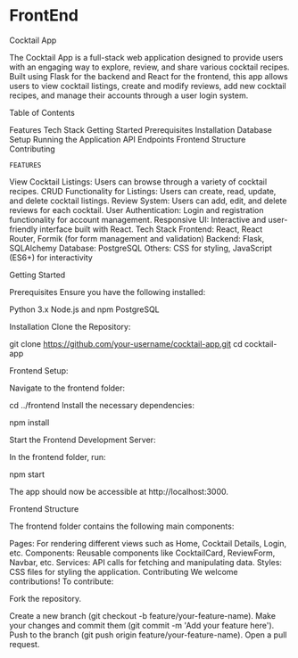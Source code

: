 # FrontEnd
Cocktail App

The Cocktail App is a full-stack web application designed to provide users with an engaging way to explore, review, and share various cocktail recipes. Built using Flask for the backend and React for the frontend, this app allows users to view cocktail listings, create and modify reviews, add new cocktail recipes, and manage their accounts through a user login system.

Table of Contents

  Features
  Tech Stack
  Getting Started
  Prerequisites
  Installation
  Database Setup
  Running the Application
  API Endpoints
  Frontend Structure
  Contributing

    FEATURES
View Cocktail Listings: Users can browse through a variety of cocktail recipes.
CRUD Functionality for Listings: Users can create, read, update, and delete cocktail listings.
Review System: Users can add, edit, and delete reviews for each cocktail.
User Authentication: Login and registration functionality for account management.
Responsive UI: Interactive and user-friendly interface built with React.
Tech Stack
Frontend: React, React Router, Formik (for form management and validation)
Backend: Flask, SQLAlchemy
Database: PostgreSQL
Others: CSS for styling, JavaScript (ES6+) for interactivity

Getting Started

Prerequisites
Ensure you have the following installed:

Python 3.x
Node.js and npm
PostgreSQL


Installation
Clone the Repository:

git clone https://github.com/your-username/cocktail-app.git
cd cocktail-app

Frontend Setup:

Navigate to the frontend folder:

cd ../frontend
Install the necessary dependencies:

npm install


Start the Frontend Development Server:

In the frontend folder, run:

npm start

The app should now be accessible at http://localhost:3000.

   Frontend Structure

The frontend folder contains the following main components:

Pages: For rendering different views such as Home, Cocktail Details, Login, etc.
Components: Reusable components like CocktailCard, ReviewForm, Navbar, etc.
Services: API calls for fetching and manipulating data.
Styles: CSS files for styling the application.
Contributing
We welcome contributions! To contribute:

   Fork the repository.

Create a new branch (git checkout -b feature/your-feature-name).
Make your changes and commit them (git commit -m 'Add your feature here').
Push to the branch (git push origin feature/your-feature-name).
Open a pull request.